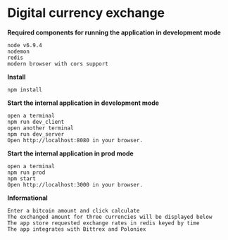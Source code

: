 Digital currency exchange
================================



**Required components for running the application in development mode**
```
node v6.9.4
nodemon
redis
modern browser with cors support
```

**Install**
```
npm install
```

**Start the internal application in development mode**
```
open a terminal
npm run dev_client
open another terminal
npm run dev_server
Open http://localhost:8080 in your browser.
```

**Start the internal application in prod mode**
```
open a terminal
npm run prod
npm start
Open http://localhost:3000 in your browser.
```



**Informational**
```
Enter a bitcoin amount and click calculate
The exchanged amount for three currencies will be displayed below
The app store requested exchange rates in redis keyed by time 
The app integrates with Bittrex and Poloniex
```